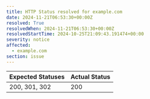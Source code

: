 ```yaml
---
title: HTTP Status resolved for example.com
date: 2024-11-21T06:53:30+00:00Z
resolved: True
resolvedWhen: 2024-11-21T06:53:30+00:00Z
resolvedStartTime: 2024-10-25T21:09:43.191474+00:00
severity: notice
affected:
  - example.com
section: issue
---
```


| Expected Statuses | Actual Status  |
|-------------------|----------------|
| 200, 301, 302 | 200 |
